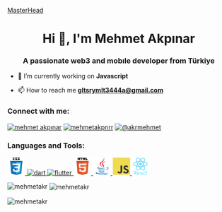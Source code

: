 [MasterHead](https://media.licdn.com/dms/image/C4E16AQG8nlHpdnceIQ/profile-displaybackgroundimage-shrink_350_1400/0/1614290130957?e=1708560000&v=beta&t=IGw4v257h8y_JPmNBHNbLczGIgz8CDva9qYBQr8P4KI)
<h1 align="center">Hi 👋, I'm Mehmet Akpınar</h1>
<h3 align="center">A passionate web3 and mobıle developer from Türkiye</h3>

- 🔭 I’m currently working on **Javascript**

- 📫 How to reach me **gltsrymlt3444a@gmail.com**

<h3 align="left">Connect with me:</h3>
<p align="left">
<a href="https://www.linkedin.com/in/mehmet-akp%C4%B1nar-9ab406197/" target="blank"><img align="center" src="https://raw.githubusercontent.com/rahuldkjain/github-profile-readme-generator/master/src/images/icons/Social/linked-in-alt.svg" alt="mehmet akpınar" height="30" width="40" /></a>
<a href="https://instagram.com/mehmetakpnrr" target="blank"><img align="center" src="https://raw.githubusercontent.com/rahuldkjain/github-profile-readme-generator/master/src/images/icons/Social/instagram.svg" alt="mehmetakpnrr" height="30" width="40" /></a>
<a href="https://medium.com/@akrmehmet" target="blank"><img align="center" src="https://raw.githubusercontent.com/rahuldkjain/github-profile-readme-generator/master/src/images/icons/Social/medium.svg" alt="@akrmehmet" height="30" width="40" /></a>
</p>

<h3 align="left">Languages and Tools:</h3>
<p align="left"> <a href="https://www.w3schools.com/css/" target="_blank" rel="noreferrer"> <img src="https://raw.githubusercontent.com/devicons/devicon/master/icons/css3/css3-original-wordmark.svg" alt="css3" width="40" height="40"/> </a> <a href="https://dart.dev" target="_blank" rel="noreferrer"> <img src="https://www.vectorlogo.zone/logos/dartlang/dartlang-icon.svg" alt="dart" width="40" height="40"/> </a> <a href="https://flutter.dev" target="_blank" rel="noreferrer"> <img src="https://www.vectorlogo.zone/logos/flutterio/flutterio-icon.svg" alt="flutter" width="40" height="40"/> </a> <a href="https://www.w3.org/html/" target="_blank" rel="noreferrer"> <img src="https://raw.githubusercontent.com/devicons/devicon/master/icons/html5/html5-original-wordmark.svg" alt="html5" width="40" height="40"/> </a> <a href="https://www.java.com" target="_blank" rel="noreferrer"> <img src="https://raw.githubusercontent.com/devicons/devicon/master/icons/java/java-original.svg" alt="java" width="40" height="40"/> </a> <a href="https://developer.mozilla.org/en-US/docs/Web/JavaScript" target="_blank" rel="noreferrer"> <img src="https://raw.githubusercontent.com/devicons/devicon/master/icons/javascript/javascript-original.svg" alt="javascript" width="40" height="40"/> </a> <a href="https://reactjs.org/" target="_blank" rel="noreferrer"> <img src="https://raw.githubusercontent.com/devicons/devicon/master/icons/react/react-original-wordmark.svg" alt="react" width="40" height="40"/> </a> </p>

<p><img align="left" src="https://github-readme-stats.vercel.app/api/top-langs?username=mehmetakr&show_icons=true&locale=en&layout=compact" alt="mehmetakr" /></p>

<p>&nbsp;<img align="center" src="https://github-readme-stats.vercel.app/api?username=mehmetakr&show_icons=true&locale=en" alt="mehmetakr" /></p>

<p><img align="center" src="https://github-readme-streak-stats.herokuapp.com/?user=mehmetakr&" alt="mehmetakr" /></p>
 

